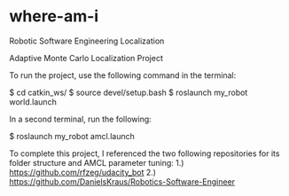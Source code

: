 # where-am-i
Robotic Software Engineering Localization

Adaptive Monte Carlo Localization Project

To run the project, use the following command in the terminal:

$ cd catkin_ws/
$ source devel/setup.bash
$ roslaunch my_robot world.launch

In a second terminal, run the following:

$ roslaunch my_robot amcl.launch

To complete this project, I referenced the two following repositories for its folder structure and AMCL parameter tuning:
1.) https://github.com/rfzeg/udacity_bot
2.) https://github.com/DanielsKraus/Robotics-Software-Engineer
